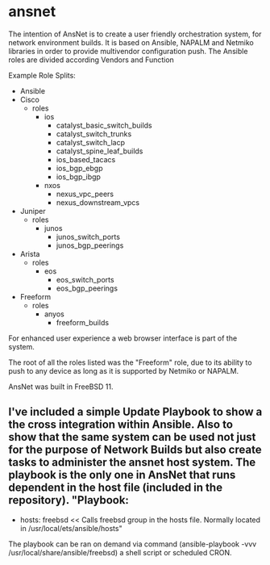 # ansnet

The intention of AnsNet is to create a user friendly orchestration system, for network environment builds.
It is based on Ansible, NAPALM and Netmiko libraries in order to provide multivendor configuration push.
The Ansible roles are divided according Vendors and Function

Example Role Splits:
- Ansible
 - Cisco
   - roles
     - ios
        - catalyst_basic_switch_builds
        - catalyst_switch_trunks
        - catalyst_switch_lacp
        - catalyst_spine_leaf_builds
        - ios_based_tacacs
        - ios_bgp_ebgp
        - ios_bgp_ibgp
      - nxos
        - nexus_vpc_peers
        - nexus_downstream_vpcs
 - Juniper
   - roles
     - junos
        - junos_switch_ports
        - junos_bgp_peerings
 - Arista
   - roles
     - eos
        - eos_switch_ports
        - eos_bgp_peerings
 - Freeform
   - roles
     - anyos
        - freeform_builds
    
For enhanced user experience a web browser interface is part of the system.

The root of all the roles listed was the "Freeform" role, due to its ability to push to any device as long as it is supported by Netmiko or NAPALM.

AnsNet was built in FreeBSD 11.

I've included a simple Update Playbook to show a the cross integration within Ansible. Also to show that the same system can be used not just for the purpose of Network Builds but also create tasks to administer the ansnet host system. The playbook is the only one in AnsNet that runs dependent in the host file (included in the repository).
"Playbook:
---
- hosts: freebsd << Calls freebsd group in the hosts file. Normally located in /usr/local/ets/ansible/hosts"

The playbook can be ran on demand via command (ansible-playbook -vvv /usr/local/share/ansible/freebsd) a shell script or scheduled CRON.


